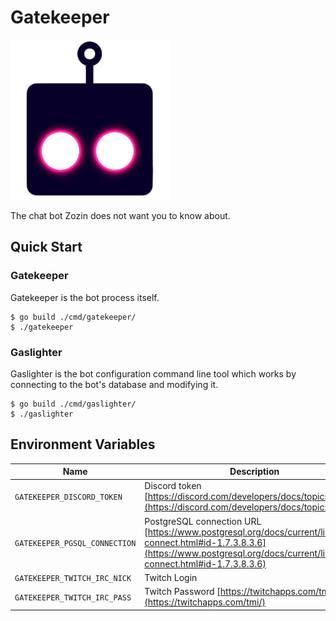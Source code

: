 # Gatekeeper

![gatekeeper](gatekeeper-256.png)

The chat bot Zozin does not want you to know about.

## Quick Start

### Gatekeeper

Gatekeeper is the bot process itself.

```console
$ go build ./cmd/gatekeeper/
$ ./gatekeeper
```

### Gaslighter

Gaslighter is the bot configuration command line tool which works by connecting to the bot's database and modifying it.

```console
$ go build ./cmd/gaslighter/
$ ./gaslighter
```

## Environment Variables

| Name | Description|
|---|---|
| `GATEKEEPER_DISCORD_TOKEN` | Discord token [https://discord.com/developers/docs/topics/oauth2](https://discord.com/developers/docs/topics/oauth2)|
| `GATEKEEPER_PGSQL_CONNECTION` | PostgreSQL connection URL [https://www.postgresql.org/docs/current/libpq-connect.html#id-1.7.3.8.3.6](https://www.postgresql.org/docs/current/libpq-connect.html#id-1.7.3.8.3.6) |
| `GATEKEEPER_TWITCH_IRC_NICK` | Twitch Login |
| `GATEKEEPER_TWITCH_IRC_PASS` | Twitch Password [https://twitchapps.com/tmi/](https://twitchapps.com/tmi/) |

